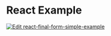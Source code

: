 # React Example

[![Edit react-final-form-simple-example](https://codesandbox.io/static/img/play-codesandbox.svg)](https://codesandbox.io/s/github/final-form/final-form/tree/master/examples/simple?fontsize=14)

